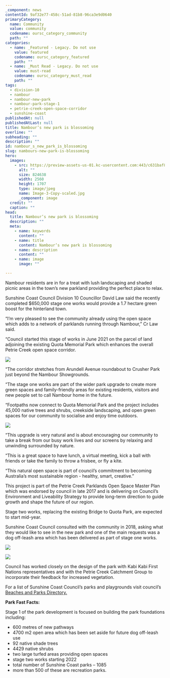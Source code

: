 ```yaml
---
_component: news
contentId: 9af32e77-458c-51ad-81b8-96ca3e9d0640
primaryCategory:
  name: Community
  value: community
  codename: oursc_category_community
  path: ""
categories:
  - name: _Featured - Legacy. Do not use
    value: featured
    codename: oursc_category_featured
    path: ""
  - name: _Must Read - Legacy. Do not use
    value: must-read
    codename: oursc_category_must_read
    path: ""
tags:
  - division-10
  - nambour
  - nambour-new-park
  - nambour-park-stage-1
  - petrie-creek-open-space-corridor
  - sunshine-coast
publishedAt: null
publishedAtLast: null
title: Nambour’s new park is blossoming
overline: ""
subheading: ""
description: ""
id: nambour_s_new_park_is_blossoming
slug: nambours-new-park-is-blossoming
hero:
  images:
    - src: https://preview-assets-us-01.kc-usercontent.com:443/c631baf8-1b46-001f-580c-d0001b68b4a8/22f02e19-adb5-40c3-84b5-84da63b4668a/Image-3-Copy-scaled.jpg
      alt: ""
      size: 824638
      width: 2560
      height: 1707
      type: image/jpeg
      name: Image-3-Copy-scaled.jpg
      _component: image
  credit: ""
  caption: ""
head:
  title: Nambour’s new park is blossoming
  description: ""
  meta:
    - name: keywords
      content: ""
    - name: title
      content: Nambour’s new park is blossoming
    - name: description
      content: ""
    - name: image
      image: ""

---
```

Nambour residents are in for a treat with lush landscaping and shaded picnic areas in the town’s new parkland providing the perfect place to relax.

Sunshine Coast Council Division 10 Councillor David Law said the recently completed $650,000 stage one works would provide a 1.7 hectare green boost for the hinterland town.

“I’m very pleased to see the community already using the open space which adds to a network of parklands running through Nambour,” Cr Law said.

“Council started this stage of works in June 2021 on the parcel of land adjoining the existing Quota Memorial Park which enhances the overall Petrie Creek open space corridor.

![](https://preview-assets-us-01.kc-usercontent.com:443/c631baf8-1b46-001f-580c-d0001b68b4a8/f7238b32-0b89-4e5a-988b-b4db11681bf7/20170627_134035230_iOS-1024x683.jpg)

“The corridor stretches from Arundell Avenue roundabout to Crusher Park just beyond the Nambour Showgrounds.

“The stage one works are part of the wider park upgrade to create more green spaces and family-friendly areas for existing residents, visitors and new people set to call Nambour home in the future.

“Footpaths now connect to Quota Memorial Park and the project includes 45,000 native trees and shrubs, creekside landscaping, and open green spaces for our community to socialise and enjoy time outdoors.

![](https://preview-assets-us-01.kc-usercontent.com:443/c631baf8-1b46-001f-580c-d0001b68b4a8/a6b632fb-6834-44cd-9c62-dd0a00ed68d6/20170627_134248260_iOS-1024x683.jpg)

“This upgrade is very natural and is about encouraging our community to take a break from our busy work lives and our screens by relaxing and unwinding surrounded by nature.

“This is a great space to have lunch, a virtual meeting, kick a ball with friends or take the family to throw a frisbee, or fly a kite.

“This natural open space is part of council’s commitment to becoming Australia’s most sustainable region - healthy, smart, creative.”

This project is part of the Petrie Creek Parklands Open Space Master Plan which was endorsed by council in late 2017 and is delivering on Council’s Environment and Liveability Strategy to provide long-term direction to guide growth and shape the future of our region.

Stage two works, replacing the existing Bridge to Quota Park, are expected to start mid-year.  

Sunshine Coast Council consulted with the community in 2018, asking what they would like to see in the new park and one of the main requests was a dog off-leash area which has been delivered as part of stage one works.

![](https://preview-assets-us-01.kc-usercontent.com:443/c631baf8-1b46-001f-580c-d0001b68b4a8/b71f5f0b-fcc5-41b9-858b-6d8072b2a641/2-1024x683.jpg)

![](https://preview-assets-us-01.kc-usercontent.com:443/c631baf8-1b46-001f-580c-d0001b68b4a8/932fa732-0166-4383-8d7c-057f22b2a597/20170627_134525630_iOS-1024x683.jpg)

Council has worked closely on the design of the park with Kabi Kabi First Nations representatives and with the Petrie Creek Catchment Group to incorporate their feedback for increased vegetation.

For a list of Sunshine Coast Council’s parks and playgrounds visit council’s [Beaches and Parks Directory.](https://www.sunshinecoast.qld.gov.au/Experience-Sunshine-Coast/Beaches-and-Parks/Beaches-and-Parks-Directory)


**Park Fast Facts:**

Stage 1 of the park development is focused on building the park foundations including:

*   600 metres of new pathways
*   4700 m2 open area which has been set aside for future dog off-leash use
*   92 native shade trees
*   4429 native shrubs
*   two large turfed areas providing open spaces
*   stage two works starting 2022
*   total number of Sunshine Coast parks – 1085
*   more than 500 of these are recreation parks.
